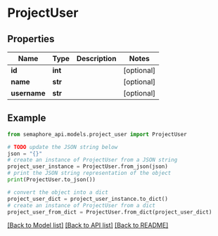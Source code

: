 # ProjectUser


## Properties

Name | Type | Description | Notes
------------ | ------------- | ------------- | -------------
**id** | **int** |  | [optional] 
**name** | **str** |  | [optional] 
**username** | **str** |  | [optional] 

## Example

```python
from semaphore_api.models.project_user import ProjectUser

# TODO update the JSON string below
json = "{}"
# create an instance of ProjectUser from a JSON string
project_user_instance = ProjectUser.from_json(json)
# print the JSON string representation of the object
print(ProjectUser.to_json())

# convert the object into a dict
project_user_dict = project_user_instance.to_dict()
# create an instance of ProjectUser from a dict
project_user_from_dict = ProjectUser.from_dict(project_user_dict)
```
[[Back to Model list]](../README.md#documentation-for-models) [[Back to API list]](../README.md#documentation-for-api-endpoints) [[Back to README]](../README.md)


